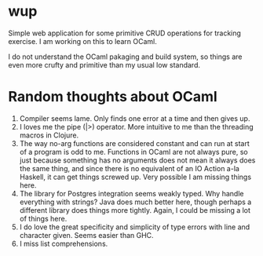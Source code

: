 # wup
Simple web application for some primitive CRUD operations for tracking exercise. I am working on this to learn OCaml.

I do not understand the OCaml pakaging and build system, so things are even more crufty and primitive than my usual low standard.

# Random thoughts about OCaml

1) Compiler seems lame. Only finds one error at a time and then gives up.
2) I loves me the pipe (|>) operator. More intuitive to me than the threading macros in Clojure.
3) The way no-arg functions are considered constant and can run at start of a program is odd to me. Functions in OCaml are not always pure, so just because something has no arguments does not mean it always does the same thing, and since there is no equivalent of an IO Action a-la Haskell, it can get things screwed up. Very possible I am missing things here.
4) The library for Postgres integration seems weakly typed. Why handle everything with strings? Java does much better here, though perhaps a different library does things more tightly. Again, I could be missing a lot of things here.
5) I do love the great specificity and simplicity of type errors with line and character given. Seems easier than GHC.
6) I miss list comprehensions.
